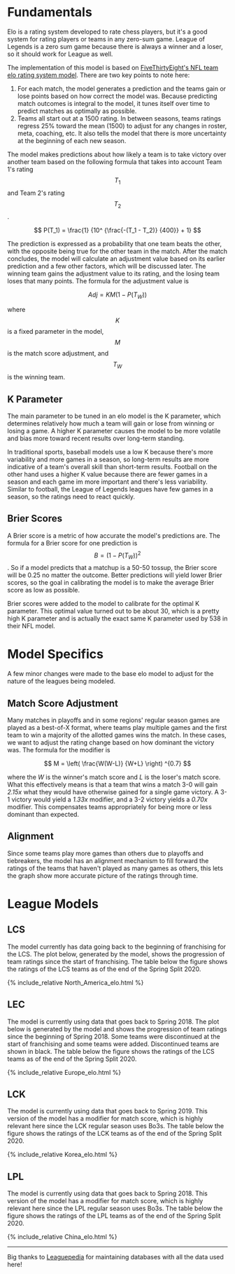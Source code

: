 <script src="https://cdn.mathjax.org/mathjax/latest/MathJax.js?config=TeX-AMS-MML_HTMLorMML" type="text/javascript"></script>
<style type="text/css">
    .main-content {
        max-width: 90rem;
    }
</style>

# Fundamentals

Elo is a rating system developed to rate chess players, but it's a good system for rating players or teams in any zero-sum game. League of Legends is a zero sum game because there is always a winner and a loser, so it should work for League as well.

The implementation of this model is based on [FiveThirtyEight's NFL team elo rating system model](https://fivethirtyeight.com/methodology/how-our-nfl-predictions-work/). There are two key points to note here:
1. For each match, the model generates a prediction and the teams gain or lose points based on how correct the model was. Because predicting match outcomes is integral to the model, it tunes itself over time to predict matches as optimally as possible.
2. Teams all start out at a 1500 rating. In between seasons, teams ratings regress 25% toward the mean (1500) to adjust for any changes in roster, meta, coaching, etc. It also tells the model that there is more uncertainty at the beginning of each new season.

The model makes predictions about how likely a team is to take victory over another team based on the following formula that takes into account Team 1's rating $$T_1$$ and Team 2's rating $$T_2$$.

$$
P(T_1) = \frac{1} {10^ {\frac{-(T_1 - T_2)} {400}} + 1}
$$

The prediction is expressed as a probability that one team beats the other, with the opposite being true for the other team in the match. After the match concludes, the model will calculate an adjustment value based on its earlier prediction and a few other factors, which will be discussed later. The winning team gains the adjustment value to its rating, and the losing team loses that many points. The formula for the adjustment value is 

$$
Adj = KM(1-P(T_W))
$$

where $$K$$ is a fixed parameter in the model, $$M$$ is the match score adjustment, and $$T_W$$ is the winning team.

## K Parameter

The main parameter to be tuned in an elo model is the K parameter, which determines relatively how much a team will gain or lose from winning or losing a game. A higher K parameter causes the model to be more volatile and bias more toward recent results over long-term standing.

In traditional sports, baseball models use a low K because there's more variability and more games in a season, so long-term results are more indicative of a team's overall skill than short-term results. Football on the other hand uses a higher K value because there are fewer games in a season and each game im more important and there's less variability. Similar to football, the League of Legends leagues have few games in a season, so the ratings need to react quickly.

## Brier Scores

A Brier score is a metric of how accurate the model's predictions are. The formula for a Brier score for one prediction is $$B = (1 - P(T_W))^2$$. So if a model predicts that a matchup is a 50-50 tossup, the Brier score will be 0.25 no matter the outcome. Better predictions will yield lower Brier scores, so the goal in calibrating the model is to make the average Brier score as low as possible.

Brier scores were added to the model to calibrate for the optimal K parameter. This optimal value turned out to be about 30, which is a pretty high K parameter and is actually the exact same K parameter used by 538 in their NFL model.

# Model Specifics

A few minor changes were made to the base elo model to adjust for the nature of the leagues being modeled.

## Match Score Adjustment

Many matches in playoffs and in some regions' regular season games are played as a best-of-X format, where teams play multiple games and the first team to win a majority of the allotted games wins the match. In these cases, we want to adjust the rating change based on how dominant the victory was. The formula for the modifier is

$$
M = \left( \frac{W(W-L)} {W+L} \right) ^{0.7}
$$

where the *W* is the winner's match score and *L* is the loser's match score. What this effectively means is that a team that wins a match 3-0 will gain *2.15x* what they would have otherwise gained for a single game victory. A 3-1 victory would yield a *1.33x* modifier, and a 3-2 victory yields a *0.70x* modifier. This compensates teams appropriately for being more or less dominant than expected.

## Alignment

Since some teams play more games than others due to playoffs and tiebreakers, the model has an alignment mechanism to fill forward the ratings of the teams that haven't played as many games as others, this lets the graph show more accurate picture of the ratings through time.

# League Models

## LCS

The model currently has data going back to the beginning of franchising for the LCS. The plot below, generated by the model, shows the progression of team ratings since the start of franchising. The table below the figure shows the ratings of the LCS teams as of the end of the Spring Split 2020.

{% include_relative North_America_elo.html %}

## LEC

The model is currently using data that goes back to Spring 2018. The plot below is generated by the model and shows the progression of team ratings since the beginning of Spring 2018. Some teams were discontinued at the start of franchising and some teams were added. Discontinued teams are shown in black. The table below the figure shows the ratings of the LCS teams as of the end of the Spring Split 2020.

{% include_relative Europe_elo.html %}

## LCK

The model is currently using data that goes back to Spring 2019. This version of the model has a modifier for match score, which is highly relevant here since the LCK regular season uses Bo3s. The table below the figure shows the ratings of the LCK teams as of the end of the Spring Split 2020.

{% include_relative Korea_elo.html %}

## LPL

The model is currently using data that goes back to Spring 2018. This version of the model has a modifier for match score, which is highly relevant here since the LPL regular season uses Bo3s. The table below the figure shows the ratings of the LPL teams as of the end of the Spring Split 2020.

{% include_relative China_elo.html %}

---

Big thanks to [Leaguepedia](https://lol.gamepedia.com/Help:API_Documentation) for maintaining databases with all the data used here!
